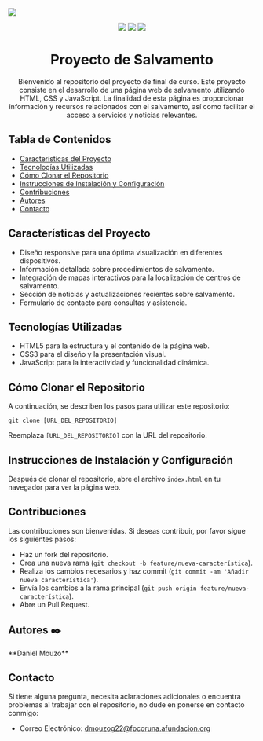 <img src="https://github.com/DanielMouzo/Proyecto/assets/128789303/1574d779-af55-4cf5-98c3-d4ffb3dbbdfb">
<p align="center">
  <img src="https://img.shields.io/badge/HTML5-E34F26?logo=html5&logoColor=fff&style=flat-square">
  <img src="https://img.shields.io/badge/CSS3-1572B6?logo=css3&logoColor=fff&style=flat-square">
  <img src="https://img.shields.io/badge/JavaScript-F7DF1E?logo=javascript&logoColor=000&style=flat-square">
</p>

<h1 align="center">Proyecto de Salvamento</h1>

<p align="center">
    Bienvenido al repositorio del proyecto de final de curso. Este proyecto consiste en el desarrollo de una página web de salvamento utilizando HTML, CSS y JavaScript. La finalidad de esta página es proporcionar información y recursos relacionados con el salvamento, así como facilitar el acceso a servicios y noticias relevantes.
</p>
<h2>Tabla de Contenidos</h2>
    <ul>
        <li><a href="#características-del-proyecto">Características del Proyecto</a></li>
        <li><a href="#tecnologías-utilizadas">Tecnologías Utilizadas</a></li>
        <li><a href="#como-clonar-el-repositorio">Cómo Clonar el Repositorio</a></li>
        <li><a href="#instrucciones-de-instalación-y-configuración">Instrucciones de Instalación y Configuración</a></li>
        <li><a href="#contribuciones">Contribuciones</a></li>
        <li><a href="#autores">Autores</a></li>
        <li><a href="#contacto">Contacto</a></li>
    </ul>

<h2 id="características-del-proyecto">Características del Proyecto</h2>
    <ul>
        <li>Diseño responsive para una óptima visualización en diferentes dispositivos.</li>
        <li>Información detallada sobre procedimientos de salvamento.</li>
        <li>Integración de mapas interactivos para la localización de centros de salvamento.</li>
        <li>Sección de noticias y actualizaciones recientes sobre salvamento.</li>
        <li>Formulario de contacto para consultas y asistencia.</li>
    </ul>

<h2 id="tecnologías-utilizadas">Tecnologías Utilizadas</h2>
    <ul>
        <li>HTML5 para la estructura y el contenido de la página web.</li>
        <li>CSS3 para el diseño y la presentación visual.</li>
        <li>JavaScript para la interactividad y funcionalidad dinámica.</li>
    </ul>

<h2 id="como-clonar-el-repositorio">Cómo Clonar el Repositorio</h2>
    <p>A continuación, se describen los pasos para utilizar este repositorio:</p>
    <pre><code>git clone [URL_DEL_REPOSITORIO]</code></pre>
    <p>Reemplaza <code>[URL_DEL_REPOSITORIO]</code> con la URL del repositorio.</p>

<h2 id="instrucciones-de-instalación-y-configuración">Instrucciones de Instalación y Configuración</h2>
    <p>Después de clonar el repositorio, abre el archivo <code>index.html</code> en tu navegador para ver la página web.</p>

<h2 id="contribuciones">Contribuciones</h2>
    <p>Las contribuciones son bienvenidas. Si deseas contribuir, por favor sigue los siguientes pasos:</p>
    <ul>
        <li>Haz un fork del repositorio.</li>
        <li>Crea una nueva rama (<code>git checkout -b feature/nueva-característica</code>).</li>
        <li>Realiza los cambios necesarios y haz commit (<code>git commit -am 'Añadir nueva característica'</code>).</li>
        <li>Envía los cambios a la rama principal (<code>git push origin feature/nueva-característica</code>).</li>
        <li>Abre un Pull Request.</li>
    </ul>

<h2 id="autores">Autores ✒️</h2>
    <p>**Daniel Mouzo**</p>

<h2 id="contacto">Contacto</h2>
    <p>Si tiene alguna pregunta, necesita aclaraciones adicionales o encuentra problemas al trabajar con el repositorio, no dude en ponerse en contacto conmigo:</p>
    <ul>
        <li>Correo Electrónico: <a href="mailto:dmouzog22@fpcoruna.afundacion.org">dmouzog22@fpcoruna.afundacion.org</a></li>
    </ul>
